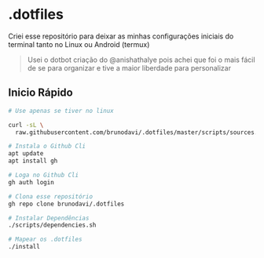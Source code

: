 # .dotfiles

Criei esse repositório para deixar as minhas configurações iniciais
do terminal tanto no Linux ou Android (termux)

> Usei o dotbot criação do @anishathalye pois achei que foi o
> mais fácil de se para organizar e tive a maior liberdade
> para personalizar

## Inicio Rápido

```bash
# Use apenas se tiver no linux

curl -sL \
  raw.githubusercontent.com/brunodavi/.dotfiles/master/scripts/sources.sh | bash

```

```bash
# Instala o Github Cli
apt update
apt install gh

# Loga no Github Cli
gh auth login

# Clona esse repositório
gh repo clone brunodavi/.dotfiles

# Instalar Dependências
./scripts/dependencies.sh

# Mapear os .dotfiles
./install

```
